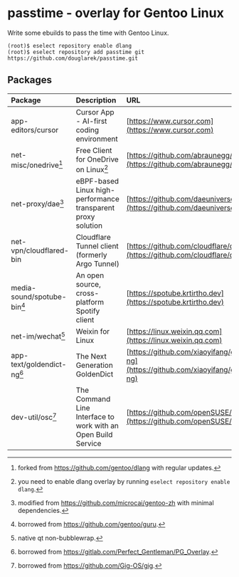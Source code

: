 passtime - overlay for Gentoo Linux
==================================

Write some ebuilds to pass the time with Gentoo Linux.

```
(root)$ eselect repository enable dlang
(root)$ eselect repository add passtime git https://github.com/douglarek/passtime.git
```

## Packages<a name="packages"></a>

| Package                      | Description                                                   | URL                                                                                                                 |
| :--------------------------- | :------------------------------------------------------------ | :-------------------------------------------------------------------------------------------------------------------|
| app-editors/cursor           | Cursor App - AI-first coding environment                      | [https://www.cursor.com](https://www.cursor.com)                                                                    |
| net-misc/onedrive[^1]        | Free Client for OneDrive on Linux[^2]                         | [https://github.com/abraunegg/onedrive](https://github.com/abraunegg/onedrive)                                      |
| net-proxy/dae[^3]            | eBPF-based Linux high-performance transparent proxy solution  | [https://github.com/daeuniverse/dae](https://github.com/daeuniverse/dae)                                            |
| net-vpn/cloudflared-bin      | Cloudflare Tunnel client (formerly Argo Tunnel)               | [https://github.com/cloudflare/cloudflared](https://github.com/cloudflare/cloudflared)                              |
| media-sound/spotube-bin[^4]  | An open source, cross-platform Spotify client                 | [https://spotube.krtirtho.dev](https://spotube.krtirtho.dev)                                                        |
| net-im/wechat[^5]            | Weixin for Linux                                              | [https://linux.weixin.qq.com](https://linux.weixin.qq.com)                                                          |
| app-text/goldendict-ng[^6]   | The Next Generation GoldenDict                                | [https://github.com/xiaoyifang/goldendict-ng](https://github.com/xiaoyifang/goldendict-ng)                          |
| dev-util/osc[^7]             | The Command Line Interface to work with an Open Build Service | [https://github.com/openSUSE/osc](https://github.com/openSUSE/osc)                                                  |

[^1]: forked from https://github.com/gentoo/dlang with regular updates.
[^2]: you need to enable dlang overlay by running `eselect repository enable dlang`.
[^3]: modified from https://github.com/microcai/gentoo-zh with minimal dependencies.
[^4]: borrowed from https://github.com/gentoo/guru.
[^5]: native qt non-bubblewrap.
[^6]: borrowed from https://gitlab.com/Perfect_Gentleman/PG_Overlay.
[^7]: borrowed from https://github.com/Gig-OS/gig.

